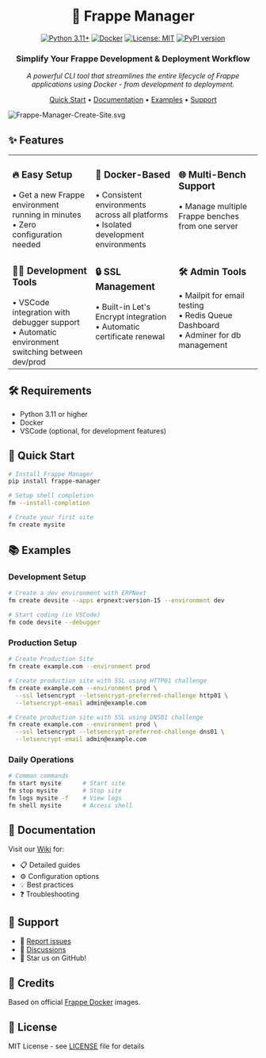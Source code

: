 <div align="center">

# 🚀 Frappe Manager

[![Python 3.11+](https://img.shields.io/badge/python-3.11+-blue.svg)](https://www.python.org/downloads/)
[![Docker](https://img.shields.io/badge/docker-%230db7ed.svg?logo=docker&logoColor=white)](https://www.docker.com/)
[![License: MIT](https://img.shields.io/badge/License-MIT-yellow.svg)](https://opensource.org/licenses/MIT)
[![PyPI version](https://badge.fury.io/py/frappe-manager.svg)](https://badge.fury.io/py/frappe-manager)

### Simplify Your Frappe Development & Deployment Workflow

*A powerful CLI tool that streamlines the entire lifecycle of Frappe applications using Docker - from development to deployment.*

[Quick Start](#quick-start) • [Documentation](https://github.com/rtCamp/Frappe-Manager/wiki) • [Examples](#-examples) • [Support](#-support)

</div>

![Frappe-Manager-Create-Site.svg](https://user-images.githubusercontent.com/28294795/283108791-0237d05a-2562-48be-987b-037a200d71a3.svg)

## ✨ Features

<table style="border: none;" cellspacing="20" cellpadding="10">
<tr style="border: none;">
<td style="border: none; vertical-align: top; width: 33%;">
<h3>🔥 Easy Setup</h3>
• Get a new Frappe environment running in minutes<br>
• Zero configuration needed
</td>
<td style="border: none; vertical-align: top; width: 33%;">
<h3>🐳 Docker-Based</h3>
• Consistent environments across all platforms<br>
• Isolated development environments
</td>
<td style="border: none; vertical-align: top; width: 33%;">
<h3>🌐 Multi-Bench Support</h3>
• Manage multiple Frappe benches from one server
</td>
</tr>

<tr style="border: none;">
<td style="border: none; vertical-align: top;">
<h3>👨‍💻 Development Tools</h3>
• VSCode integration with debugger support<br>
• Automatic environment switching between dev/prod
</td>
<td style="border: none; vertical-align: top;">
<h3>🔒 SSL Management</h3>
• Built-in Let's Encrypt integration<br>
• Automatic certificate renewal
</td>
<td style="border: none; vertical-align: top;">
<h3>🛠️ Admin Tools</h3>
• Mailpit for email testing<br>
• Redis Queue Dashboard<br>
• Adminer for db management 
</td>
</tr>
</table>

## 🛠️ Requirements

- Python 3.11 or higher
- Docker
- VSCode (optional, for development features)

## 🚀 Quick Start

```bash
# Install Frappe Manager
pip install frappe-manager

# Setup shell completion
fm --install-completion

# Create your first site
fm create mysite
```

## 📚 Examples

### Development Setup
```bash
# Create a dev environment with ERPNext
fm create devsite --apps erpnext:version-15 --environment dev

# Start coding (in VSCode)
fm code devsite --debugger
```

### Production Setup

```bash
# Create Production Site
fm create example.com --environment prod

# Create production site with SSL using HTTP01 challenge
fm create example.com --environment prod \
  --ssl letsencrypt --letsencrypt-preferred-challenge http01 \
  --letsencrypt-email admin@example.com

# Create production site with SSL using DNS01 challenge 
fm create example.com --environment prod \
  --ssl letsencrypt --letsencrypt-preferred-challenge dns01 \
  --letsencrypt-email admin@example.com
```

### Daily Operations
```bash
# Common commands
fm start mysite      # Start site
fm stop mysite       # Stop site
fm logs mysite -f    # View logs
fm shell mysite      # Access shell
```

## 📖 Documentation

Visit our [Wiki](https://github.com/rtCamp/Frappe-Manager/wiki) for:
- 📋 Detailed guides
- ⚙️ Configuration options
- 💡 Best practices
- ❓ Troubleshooting

## 🤝 Support

- 🐛 [Report issues](https://github.com/rtCamp/Frappe-Manager/issues)
- 💬 [Discussions](https://github.com/rtCamp/Frappe-Manager/discussions)
- 🌟 Star us on GitHub!

## 👏 Credits

Based on official [Frappe Docker](https://github.com/frappe/frappe_docker) images.

## 📄 License

MIT License - see [LICENSE](LICENSE) file for details
